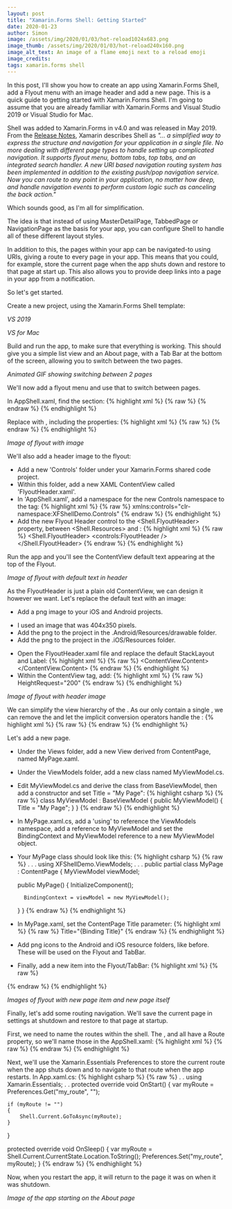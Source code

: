 ```yaml
---
layout: post
title: "Xamarin.Forms Shell: Getting Started"
date: 2020-01-23
author: Simon
image: /assets/img/2020/01/03/hot-reload1024x683.png
image_thumb: /assets/img/2020/01/03/hot-reload240x160.png
image_alt_text: An image of a flame emoji next to a reload emoji
image_credits:  
tags: xamarin.forms shell
---
```


In this post, I'll show you how to create an app using Xamarin.Forms Shell, add a Flyout menu with an image header and add a new page.
This is a quick guide to getting started with Xamarin.Forms Shell. I'm going to assume that you are already familiar with Xamarin.Forms and Visual Studio 2019 or Visual Studio for Mac.

Shell was added to Xamarin.Forms in v4.0 and was released in May 2019. From the [Release Notes](https://docs.microsoft.com/en-us/xamarin/xamarin-forms/release-notes/4.0/4.0.0), Xamarin describes Shell as *"... a simplified way to express the structure and navigation for your application in a single file. No more dealing with different page types to handle setting up complicated navigation. It supports flyout menu, bottom tabs, top tabs, and an integrated search handler. A new URI based navigation routing system has been implemented in addition to the existing push/pop navigation service. Now you can route to any point in your application, no matter how deep, and handle navigation events to perform custom logic such as canceling the back action."*

Which sounds good, as I'm all for simplification.

The idea is that instead of using MasterDetailPage, TabbedPage or NavigationPage as the basis for your app, you can configure Shell to handle all of these different layout styles.

In addition to this, the pages within your app can be navigated-to using URIs, giving a route to every page in your app. This means that you could, for example, store the current page when the app shuts down and restore to that page at start up. This also allows you to provide deep links into a page in your app from a notification.

So let's get started.

Create a new project, using the Xamarin.Forms Shell template:

*VS 2019*

*VS for Mac*

Build and run the app, to make sure that everything is working. This should give you a simple list view and an About page, with a Tab Bar at the bottom of the screen, allowing you to switch between the two pages.

*Animated GIF showing switching between 2 pages*



We'll now add a flyout menu and use that to switch between pages.

In AppShell.xaml, find the <TabBar>  section:
{% highlight xml %}
{% raw %}
<TabBar>
    <Tab Title="Browse" Icon="tab_feed.png">
        <ShellContent ContentTemplate="{DataTemplate local:ItemsPage}" />
    </Tab>
    <Tab Title="About" Icon="tab_about.png">
        <ShellContent ContentTemplate="{DataTemplate local:AboutPage}" />
    </Tab>
</TabBar>
{% endraw %}
{% endhighlight %}

Replace <TabBar> with <FlyoutItem>, including the properties:
{% highlight xml %}
{% raw %}
<FlyoutItem Title="XFShell Demo"
            FlyoutDisplayOptions="AsMultipleItems">
    <Tab Title="Browse" Icon="tab_feed.png">
        <ShellContent ContentTemplate="{DataTemplate local:ItemsPage}" />
    </Tab>
    <Tab Title="About" Icon="tab_about.png">
        <ShellContent ContentTemplate="{DataTemplate local:AboutPage}" />
    </Tab>
</FlyoutItem>
{% endraw %}
{% endhighlight %}

*Image of flyout with image*

We'll also add a header image to the flyout:

* Add a new 'Controls' folder under your Xamarin.Forms shared code project.
* Within this folder, add a new XAML ContentView called 'FlyoutHeader.xaml'.
* In 'AppShell.xaml', add a namespace for the new Controls namespace to the <Shell> tag:
{% highlight xml %}
{% raw %}
xmlns:controls="clr-namespace:XFShellDemo.Controls"
{% endraw %}
{% endhighlight %}
* Add the new Flyout Header control to the <Shell.FlyoutHeader> property, between <Shell.Resources> and <FlyoutItem>:
{% highlight xml %}
{% raw %}
<Shell.FlyoutHeader>
    <controls:FlyoutHeader />
</Shell.FlyoutHeader>
{% endraw %}
{% endhighlight %}

Run the app and you'll see the ContentView default text appearing at the top of the Flyout.

*Image of flyout with default text in header*

As the FlyoutHeader is just a plain old ContentView, we can design it however we want. Let's replace the default text with an image:
* Add a png image to your iOS and Android projects.
- I used an image that was 404x350 pixels.
- Add the png to the project in the .Android/Resources/drawable folder.
- Add the png to the project in the .iOS/Resources folder.
* Open the FlyoutHeader.xaml file and replace the default StackLayout and Label:
{% highlight xml %}
{% raw %}
<ContentView.Content>
    <Grid BackgroundColor="White">
        <Image Aspect="AspectFit"
                Source="the_name_of_your_png" />
    </Grid>
</ContentView.Content>
{% endraw %}
{% endhighlight %}
* Within the ContentView tag, add:
{% highlight xml %}
{% raw %}
HeightRequest="200"
{% endraw %}
{% endhighlight %}

*Image of flyout with header image*


We can simplify the view hierarchy of the <FlyoutItem>. As our <Tab> only contain a single <ShellContent>, we can remove the <Tab> and let the implicit conversion operators handle the <ShellContent>:
{% highlight xml %}
{% raw %}
<FlyoutItem Title="XFShell Demo"
            FlyoutDisplayOptions="AsMultipleItems">
    <ShellContent Title="Browse" Icon="tab_feed.png" ContentTemplate="{DataTemplate local:ItemsPage}" />
    <ShellContent Title="About" Icon="tab_about.png" ContentTemplate="{DataTemplate local:AboutPage}" />
</FlyoutItem>
{% endraw %}
{% endhighlight %}



Let's add a new page.
* Under the Views folder, add a new View derived from ContentPage, named MyPage.xaml.
* Under the ViewModels folder, add a new class named MyViewModel.cs.
* Edit MyViewModel.cs and derive the class from BaseViewModel, then add a constructor and set Title = "My Page":
{% highlight csharp %}
{% raw %}
class MyViewModel : BaseViewModel
{
    public MyViewModel()
    {
        Title = "My Page";
    }
}
{% endraw %}
{% endhighlight %}
* In MyPage.xaml.cs, add a 'using' to reference the ViewModels namespace, add a reference to MyViewModel and set the BindingContext and MyViewModel reference to a new MyViewModel object.
* Your MyPage class should look like this:
{% highlight csharp %}
{% raw %}
.
.
.
using XFShellDemo.ViewModels;
.
.
.
public partial class MyPage : ContentPage
{
    MyViewModel viewModel;
    
    public MyPage()
    {
        InitializeComponent();

        BindingContext = viewModel = new MyViewModel();
    }
}
{% endraw %}
{% endhighlight %}
* In MyPage.xaml, set the ContentPage Title parameter:
{% highlight xml %}
{% raw %}
Title="{Binding Title}"
{% endraw %}
{% endhighlight %}
* Add png icons to the Android and iOS resource folders, like before. These will be used on the Flyout and TabBar.
* Finally, add a new item into the Flyout/TabBar:
{% highlight xml %}
{% raw %}
<ShellContent Title="My Page" Icon="tab_ThreeFourStudiosTriangles.png" ContentTemplate="{DataTemplate local:MyPage}" />
{% endraw %}
{% endhighlight %}

*Images of flyout with new page item and new page itself*

Finally, let's add some routing navigation. We'll save the current page in settings at shutdown and restore to that page at startup.

First, we need to name the routes within the shell. The <FlyoutItem>, <Tab> and <ShellContent> all have a Route property, so we'll name those in the AppShell.xaml:
{% highlight xml %}
{% raw %}
<FlyoutItem Route="root" Title="XFShell Demo"
            FlyoutDisplayOptions="AsMultipleItems">
    <ShellContent Route="browse" Title="Browse" Icon="tab_feed.png" ContentTemplate="{DataTemplate local:ItemsPage}" />
    <ShellContent Route="my_page" Title="My Page" Icon="tab_ThreeFourStudiosTriangles.png" ContentTemplate="{DataTemplate local:MyPage}" />
    <ShellContent Route="about" Title="About" Icon="tab_about.png" ContentTemplate="{DataTemplate local:AboutPage}" />
</FlyoutItem>
{% endraw %}
{% endhighlight %}

Next, we'll use the Xamarin.Essentials Preferences to store the current route when the app shuts down and to navigate to that route when the app restarts. In App.xaml.cs:
{% highlight csharp %}
{% raw %}
.
.
using Xamarin.Essentials;
.
.
protected override void OnStart()
{
    var myRoute = Preferences.Get("my_route", "");

    if (myRoute != "")
    {
        Shell.Current.GoToAsync(myRoute);
    }
}

protected override void OnSleep()
{
    var myRoute = Shell.Current.CurrentState.Location.ToString();
    Preferences.Set("my_route", myRoute);
}
{% endraw %}
{% endhighlight %}

Now, when you restart the app, it will return to the page it was on when it was shutdown.

*Image of the app starting on the About page*